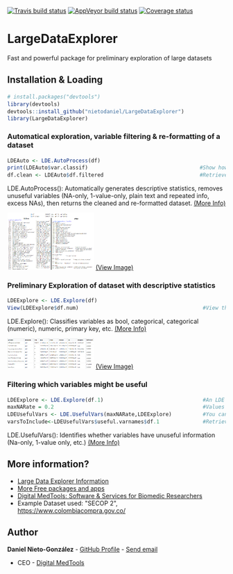 <!-- badges: start -->
[![Travis build status](https://travis-ci.org/nietodaniel/LargeDataExplorer.svg?branch=master)](https://travis-ci.org/nietodaniel/LargeDataExplorer)
[![AppVeyor build status](https://ci.appveyor.com/api/projects/status/github/nietodaniel/LargeDataExplorer?branch=master&svg=true)](https://ci.appveyor.com/project/nietodaniel/LargeDataExplorer)
[![Coverage status](https://codecov.io/gh/nietodaniel/LargeDataExplorer/branch/master/graph/badge.svg)](https://codecov.io/github/nietodaniel/LargeDataExplorer?branch=master)
<!-- badges: end -->

# LargeDataExplorer

Fast and powerful package for preliminary exploration of large datasets

## Installation & Loading

``` r
# install.packages("devtools")
library(devtools)
devtools::install_github("nietodaniel/LargeDataExplorer")
library(LargeDataExplorer)
```


### Automatical exploration, variable filtering & re-formatting of a dataset

``` r
LDEAuto <- LDE.AutoProcess(df)     
print(LDEAuto$var.classif)                                    #Show how the variables were clasiffied
df.clean <- LDEAuto$df.filtered                               #Retrieve the filtered dataset
```
LDE.AutoProcess(): Automatically generates descriptive statistics, removes unuseful variables (NA-only, 1-value-only, plain text and repeated info, excess NAs), then returns the cleaned and re-formatted dataset. [(More Info)](http://www.digitalmedtools.com/Freeware/LargeDataExplorer#AutoProcess)

<img src="https://raw.githubusercontent.com/nietodaniel/LargeDataExplorer/master/images/AutoProcess.png" width="200"> [(View Image)](https://raw.githubusercontent.com/nietodaniel/LargeDataExplorer/master/images/AutoProcess.png)



### Preliminary Exploration of dataset with descriptive statistics

``` r
LDEExplore <- LDE.Explore(df)
View(LDEExplore$df.num)                                        #View the descriptive statistics
```
LDE.Explore(): Classifies variables as bool, categorical, categorical (numeric), numeric, primary key, etc. [(More Info)](http://www.digitalmedtools.com/Freeware/LargeDataExplorer#Explore)

<img src="https://raw.githubusercontent.com/nietodaniel/LargeDataExplorer/master/images/Explore.png" width="200"> [(View Image)](https://raw.githubusercontent.com/nietodaniel/LargeDataExplorer/master/images/Explore.png)



### Filtering which variables might be useful

``` r
LDEExplore <- LDE.Explore(df.1)                                #An LDE Exploration must be performed first
maxNARate = 0.2                                                #Values between 0-1
LDEUsefulVars <- LDE.UsefulVars(maxNARate,LDEExplore)          #You can 1 LDEExplore Objects or as many as you want
varsToInclude<-LDEUsefulVars$useful.varnames$df.1              #Retrieve a string vector with the useful variable names for df.1
```
LDE.UsefulVars(): Identifies whether variables have unuseful information (Na-only, 1-value only, etc.)  [(More Info)](http://www.digitalmedtools.com/Freeware/LargeDataExplorer#UsefulVars)



## More information?
- [Large Data Explorer Information](http://www.digitalmedtools.com/Freeware/LargeDataExplorer)
- [More Free packages and apps](http://www.digitalmedtools.com/Freeware)
- [Digital MedTools: Software & Services for Biomedic Researchers](http://www.digitalmedtools.com)
- Example Dataset used: "SECOP 2", https://www.colombiacompra.gov.co/

## Author

**Daniel Nieto-González** - [GitHub Profile](https://github.com/nietodaniel) - [Send email](mailto:nieto.daniel221@gmail.com)
* CEO - [Digital MedTools](Http://www.digitalmedtools.com) 

